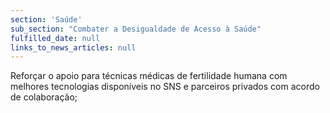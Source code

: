 ```yaml
---
section: 'Saúde'
sub_section: "Combater a Desigualdade de Acesso à Saúde"
fulfilled_date: null
links_to_news_articles: null
---
```


Reforçar o apoio para técnicas médicas de fertilidade humana com melhores tecnologias disponíveis no SNS e parceiros privados com acordo de colaboração;